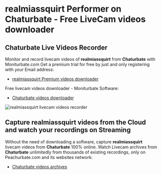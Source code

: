 # realmiassquirt Performer on Chaturbate - Free LiveCam videos downloader

## Chaturbate Live Videos Recorder

Monitor and record livecam videos of **realmiassquirt** from **Chaturbate** with Moniturbate.com
Get a premium trial for free by just and only registering with your Email address:
* [realmiassquirt Premium videos downloader](https://moniturbate.com/request-demo-licence-key.html)

Free livecam videos downloader - Moniturbate Software:
* [Chaturbate videos downloader](https://moniturbate.com/moniturbate-download-software.html)

![realmiassquirt livecam videos recorder](https://peachurnet.com/templates/moniturbate-software.png)


## Capture realmiassquirt videos from the Cloud and watch your recordings on Streaming

Without the need of downloading a software, capture **realmiassquirt** livecam videos from **Chaturbate** 100% online.
Watch Livecam archives from **Chaturbate** unlimitedly from thousands of existing recordings, only on Peachurbate.com and its websites network:
* [Chaturbate videos archives](https://peachurnet.com/)
